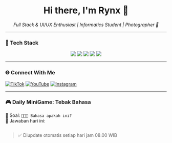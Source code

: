 <div style="text-align:center">
  <h1>Hi there, I'm Rynx 👋</h1>
  <p><i>Full Stack & UI/UX Enthusiast | Informatics Student | Photographer 📸</i></p>
</div>

---

### 🧰 Tech Stack

<p align="center">
  <img src="https://img.shields.io/badge/-React-61DAFB?style=for-the-badge&logo=react&logoColor=black" />
  <img src="https://img.shields.io/badge/-Next.js-000000?style=for-the-badge&logo=nextdotjs" />
  <img src="https://img.shields.io/badge/-TailwindCSS-06B6D4?style=for-the-badge&logo=tailwindcss&logoColor=white" />
  <img src="https://img.shields.io/badge/-Python-3776AB?style=for-the-badge&logo=python&logoColor=white" />
  <img src="https://img.shields.io/badge/-Figma-F24E1E?style=for-the-badge&logo=figma&logoColor=white" />
</p>

---

### 🌐 Connect With Me

[![TikTok](https://img.shields.io/badge/TikTok-%40itsvisible_-ff0050?style=flat&logo=tiktok&logoColor=white)](https://www.tiktok.com/@itsvisible_)
[![YouTube](https://img.shields.io/badge/YouTube-@rynhndra-ff0000?style=flat&logo=youtube&logoColor=white)](https://youtube.com/@rynhndra)
[![Instagram](https://img.shields.io/badge/Instagram-@rynhndra-E4405F?style=flat&logo=instagram&logoColor=white)](https://www.instagram.com/rynhndra)

---

### 🎮 Daily MiniGame: Tebak Bahasa

🧠 Soal: `🐍🔬🧪 Bahasa apakah ini?`  
💬 Jawaban hari ini:

<!-- START_GAME -->
```

```
<!-- END_GAME -->

> ✅ Diupdate otomatis setiap hari jam 08.00 WIB
